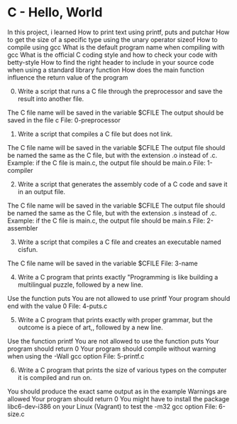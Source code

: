 # C - Hello, World
In this project, i learned
How to print text using printf, puts and putchar
How to get the size of a specific type using the unary operator sizeof
How to compile using gcc
What is the default program name when compiling with gcc
What is the official C coding style and how to check your code with betty-style
How to find the right header to include in your source code when using a standard library function
How does the main function influence the return value of the program

0. Write a script that runs a C file through the preprocessor and save the result into another file.

The C file name will be saved in the variable $CFILE
The output should be saved in the file c
File: 0-preprocessor

1. Write a script that compiles a C file but does not link.

The C file name will be saved in the variable $CFILE
The output file should be named the same as the C file, but with the extension .o instead of .c.
Example: if the C file is main.c, the output file should be main.o
File: 1-compiler

2. Write a script that generates the assembly code of a C code and save it in an output file.

The C file name will be saved in the variable $CFILE
The output file should be named the same as the C file, but with the extension .s instead of .c.
Example: if the C file is main.c, the output file should be main.s
File: 2-assembler

3. Write a script that compiles a C file and creates an executable named cisfun.

The C file name will be saved in the variable $CFILE
File: 3-name

4. Write a C program that prints exactly "Programming is like building a multilingual puzzle, followed by a new line.

Use the function puts
You are not allowed to use printf
Your program should end with the value 0
File: 4-puts.c

5. Write a C program that prints exactly with proper grammar, but the outcome is a piece of art,, followed by a new line.

Use the function printf
You are not allowed to use the function puts
Your program should return 0
Your program should compile without warning when using the -Wall gcc option
File: 5-printf.c

6. Write a C program that prints the size of various types on the computer it is compiled and run on.

You should produce the exact same output as in the example
Warnings are allowed
Your program should return 0
You might have to install the package libc6-dev-i386 on your Linux (Vagrant) to test the -m32 gcc option
File: 6-size.c
